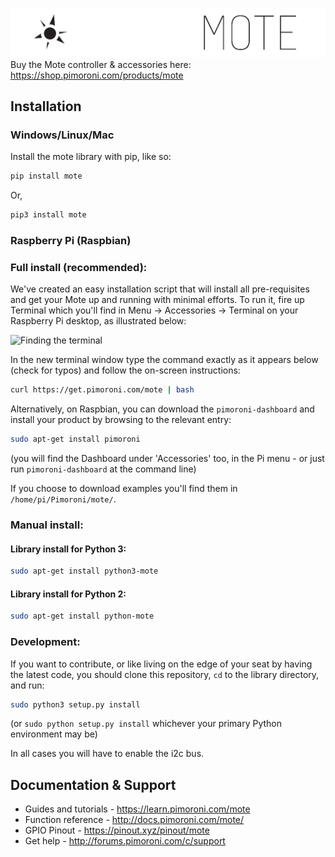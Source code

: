 ![Mote](mote-logo.png)
Buy the Mote controller & accessories here: https://shop.pimoroni.com/products/mote

## Installation

### Windows/Linux/Mac

Install the mote library with pip, like so:

```bash
pip install mote
```

Or,

```bash
pip3 install mote
```

### Raspberry Pi (Raspbian)

### Full install (recommended):

We've created an easy installation script that will install all pre-requisites and get your Mote
up and running with minimal efforts. To run it, fire up Terminal which you'll find in Menu -> Accessories -> Terminal
on your Raspberry Pi desktop, as illustrated below:

![Finding the terminal](http://get.pimoroni.com/resources/github-repo-terminal.png)

In the new terminal window type the command exactly as it appears below (check for typos) and follow the on-screen instructions:

```bash
curl https://get.pimoroni.com/mote | bash
```

Alternatively, on Raspbian, you can download the `pimoroni-dashboard` and install your product by browsing to the relevant entry:

```bash
sudo apt-get install pimoroni
```
(you will find the Dashboard under 'Accessories' too, in the Pi menu - or just run `pimoroni-dashboard` at the command line)

If you choose to download examples you'll find them in `/home/pi/Pimoroni/mote/`.

### Manual install:

#### Library install for Python 3:

```bash
sudo apt-get install python3-mote
```

#### Library install for Python 2:

```bash
sudo apt-get install python-mote
```

### Development:

If you want to contribute, or like living on the edge of your seat by having the latest code, you should clone this repository, `cd` to the library directory, and run:

```bash
sudo python3 setup.py install
```
(or `sudo python setup.py install` whichever your primary Python environment may be)

In all cases you will have to enable the i2c bus.

## Documentation & Support

* Guides and tutorials - https://learn.pimoroni.com/mote
* Function reference - http://docs.pimoroni.com/mote/
* GPIO Pinout - https://pinout.xyz/pinout/mote
* Get help - http://forums.pimoroni.com/c/support
